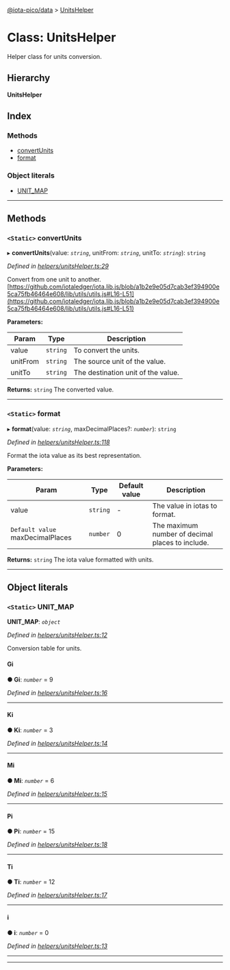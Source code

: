 [@iota-pico/data](../README.md) > [UnitsHelper](../classes/unitshelper.md)

# Class: UnitsHelper

Helper class for units conversion.

## Hierarchy

**UnitsHelper**

## Index

### Methods

* [convertUnits](unitshelper.md#convertunits)
* [format](unitshelper.md#format)

### Object literals

* [UNIT_MAP](unitshelper.md#unit_map)

---

## Methods

<a id="convertunits"></a>

### `<Static>` convertUnits

▸ **convertUnits**(value: *`string`*, unitFrom: *`string`*, unitTo: *`string`*): `string`

*Defined in [helpers/unitsHelper.ts:29](https://github.com/iota-pico/data/blob/de666e2/src/helpers/unitsHelper.ts#L29)*

Convert from one unit to another. [https://github.com/iotaledger/iota.lib.js/blob/a1b2e9e05d7cab3ef394900e5ca75fb46464e608/lib/utils/utils.js#L16-L51](https://github.com/iotaledger/iota.lib.js/blob/a1b2e9e05d7cab3ef394900e5ca75fb46464e608/lib/utils/utils.js#L16-L51)

**Parameters:**

| Param | Type | Description |
| ------ | ------ | ------ |
| value | `string` |  To convert the units. |
| unitFrom | `string` |  The source unit of the value. |
| unitTo | `string` |  The destination unit of the value. |

**Returns:** `string`
The converted value.

___
<a id="format"></a>

### `<Static>` format

▸ **format**(value: *`string`*, maxDecimalPlaces?: *`number`*): `string`

*Defined in [helpers/unitsHelper.ts:118](https://github.com/iota-pico/data/blob/de666e2/src/helpers/unitsHelper.ts#L118)*

Format the iota value as its best representation.

**Parameters:**

| Param | Type | Default value | Description |
| ------ | ------ | ------ | ------ |
| value | `string` | - |  The value in iotas to format. |
| `Default value` maxDecimalPlaces | `number` | 0 |  The maximum number of decimal places to include. |

**Returns:** `string`
The iota value formatted with units.

___

## Object literals

<a id="unit_map"></a>

### `<Static>` UNIT_MAP

**UNIT_MAP**: *`object`*

*Defined in [helpers/unitsHelper.ts:12](https://github.com/iota-pico/data/blob/de666e2/src/helpers/unitsHelper.ts#L12)*

Conversion table for units.

<a id="unit_map.gi"></a>

####  Gi

**● Gi**: *`number`* = 9

*Defined in [helpers/unitsHelper.ts:16](https://github.com/iota-pico/data/blob/de666e2/src/helpers/unitsHelper.ts#L16)*

___
<a id="unit_map.ki"></a>

####  Ki

**● Ki**: *`number`* = 3

*Defined in [helpers/unitsHelper.ts:14](https://github.com/iota-pico/data/blob/de666e2/src/helpers/unitsHelper.ts#L14)*

___
<a id="unit_map.mi"></a>

####  Mi

**● Mi**: *`number`* = 6

*Defined in [helpers/unitsHelper.ts:15](https://github.com/iota-pico/data/blob/de666e2/src/helpers/unitsHelper.ts#L15)*

___
<a id="unit_map.pi"></a>

####  Pi

**● Pi**: *`number`* = 15

*Defined in [helpers/unitsHelper.ts:18](https://github.com/iota-pico/data/blob/de666e2/src/helpers/unitsHelper.ts#L18)*

___
<a id="unit_map.ti"></a>

####  Ti

**● Ti**: *`number`* = 12

*Defined in [helpers/unitsHelper.ts:17](https://github.com/iota-pico/data/blob/de666e2/src/helpers/unitsHelper.ts#L17)*

___
<a id="unit_map.i"></a>

####  i

**● i**: *`number`* = 0

*Defined in [helpers/unitsHelper.ts:13](https://github.com/iota-pico/data/blob/de666e2/src/helpers/unitsHelper.ts#L13)*

___

___

